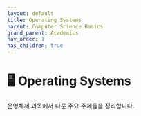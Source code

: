 ```yaml
---
layout: default
title: Operating Systems
parent: Computer Science Basics
grand_parent: Academics
nav_order: 1
has_children: true
---
```

# 🖥️ Operating Systems

운영체제 과목에서 다룬 주요 주제들을 정리합니다.